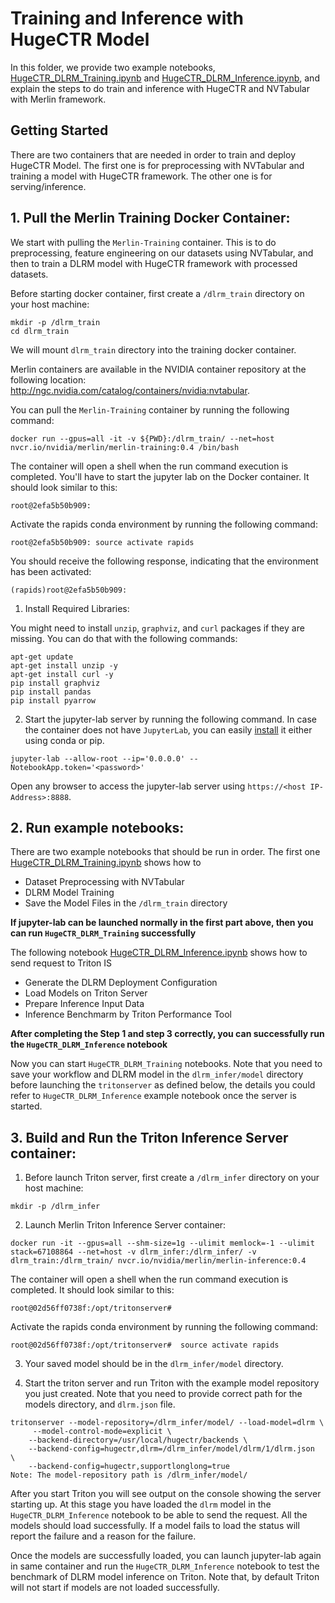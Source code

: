 # Training and Inference with HugeCTR Model

In this folder, we provide two example notebooks, [HugeCTR_DLRM_Training.ipynb](https://gitlab-master.nvidia.com/dl/hugectr/hugectr_inference_backend/-/blob/V3.0.1-integration/samples/dlrm/HugeCTR_DLRM_Training.ipynb) and [HugeCTR_DLRM_Inference.ipynb](https://gitlab-master.nvidia.com/dl/hugectr/hugectr_inference_backend/-/blob/V3.0.1-integration/samples/dlrm/HugeCTR_DLRM_Inference.ipynb), and explain the steps to do train and inference with HugeCTR and NVTabular with Merlin framework. 

## Getting Started 

There are two containers that are needed in order to train and deploy HugeCTR Model. The first one is for preprocessing with NVTabular and training a model with HugeCTR framework. The other one is for serving/inference. 

## 1. Pull the Merlin Training Docker Container:

We start with pulling the `Merlin-Training` container. This is to do preprocessing, feature engineering on our datasets using NVTabular, and then to train a DLRM model with HugeCTR framework with processed datasets.

Before starting docker container, first create a `/dlrm_train` directory on your host machine:

```
mkdir -p /dlrm_train
cd dlrm_train
```
We will mount `dlrm_train` directory into the training docker container.

Merlin containers are available in the NVIDIA container repository at the following location: http://ngc.nvidia.com/catalog/containers/nvidia:nvtabular.

You can pull the `Merlin-Training` container by running the following command:

```
docker run --gpus=all -it -v ${PWD}:/dlrm_train/ --net=host nvcr.io/nvidia/merlin/merlin-training:0.4 /bin/bash
```

The container will open a shell when the run command execution is completed. You'll have to start the jupyter lab on the Docker container. It should look similar to this:


```
root@2efa5b50b909:
```

Activate the rapids conda environment by running the following command:
```
root@2efa5b50b909: source activate rapids
```
You should receive the following response, indicating that the environment has been activated:

```
(rapids)root@2efa5b50b909:
```

1) Install Required Libraries:

You might need to install `unzip`, `graphviz`, and `curl` packages if they are missing. You can do that with the following commands:

```
apt-get update
apt-get install unzip -y
apt-get install curl -y
pip install graphviz 
pip install pandas
pip install pyarrow
```

2) Start the jupyter-lab server by running the following command. In case the container does not have `JupyterLab`, you can easily [install](https://jupyterlab.readthedocs.io/en/stable/getting_started/installation.html) it either using conda or pip.
```
jupyter-lab --allow-root --ip='0.0.0.0' --NotebookApp.token='<password>'
```

Open any browser to access the jupyter-lab server using `https://<host IP-Address>:8888`.

## 2. Run example notebooks:

There are two example notebooks that should be run in order. The first one [HugeCTR_DLRM_Training.ipynb](https://gitlab-master.nvidia.com/dl/hugectr/hugectr_inference_backend/-/blob/V3.0.1-integration/samples/dlrm/HugeCTR_DLRM_Training.ipynb) shows how to
- Dataset Preprocessing with NVTabular
- DLRM Model Training
- Save the Model Files in the `/dlrm_train` directory  

**If jupyter-lab can be launched normally in the first part above, then you can run `HugeCTR_DLRM_Training` successfully**  

The following notebook [HugeCTR_DLRM_Inference.ipynb](https://gitlab-master.nvidia.com/dl/hugectr/hugectr_inference_backend/-/blob/V3.0.1-integration/samples/dlrm/HugeCTR_DLRM_Inference.ipynb) shows how to send request to Triton IS 
- Generate the DLRM Deployment Configuration
- Load Models on Triton Server
- Prepare Inference Input Data 
- Inference Benchmarm by Triton Performance Tool   

**After completing the Step 1 and step 3 correctly, you can successfully run the `HugeCTR_DLRM_Inference` notebook**  


Now you can start `HugeCTR_DLRM_Training` notebooks. Note that you need to save your workflow and DLRM model in the `dlrm_infer/model` directory before launching the `tritonserver` as defined below, the details you could refer to `HugeCTR_DLRM_Inference` example notebook once the server is started.

## 3. Build and Run the Triton Inference Server container:

1) Before launch Triton server, first create a `/dlrm_infer` directory on your host machine:
```
mkdir -p /dlrm_infer
```

2) Launch Merlin Triton Inference Server container:
```
docker run -it --gpus=all --shm-size=1g --ulimit memlock=-1 --ulimit stack=67108864 --net=host -v dlrm_infer:/dlrm_infer/ -v dlrm_train:/dlrm_train/ nvcr.io/nvidia/merlin/merlin-inference:0.4
```
The container will open a shell when the run command execution is completed. It should look similar to this:
```
root@02d56ff0738f:/opt/tritonserver# 
```

Activate the rapids conda environment by running the following command:
```
root@02d56ff0738f:/opt/tritonserver#  source activate rapids
```

3) Your saved model should be in the `dlrm_infer/model` directory. 

4) Start the triton server and run Triton with the example model repository you just created. Note that you need to provide correct path for the models directory, and `dlrm.json` file.
```
tritonserver --model-repository=/dlrm_infer/model/ --load-model=dlrm \
     --model-control-mode=explicit \
    --backend-directory=/usr/local/hugectr/backends \
    --backend-config=hugectr,dlrm=/dlrm_infer/model/dlrm/1/dlrm.json  \
    --backend-config=hugectr,supportlonglong=true
Note: The model-repository path is /dlrm_infer/model/
```

After you start Triton you will see output on the console showing the server starting up. At this stage you have loaded the `dlrm` model in the  `HugeCTR_DLRM_Inference` notebook to be able to send the request. All the models should load successfully. If a model fails to load the status will report the failure and a reason for the failure. 

Once the models are successfully loaded, you can launch jupyter-lab again in same container and run the `HugeCTR_DLRM_Inference` notebook to test the benchmark of DLRM model inference on Triton. Note that, by default Triton will not start if models are not loaded successfully.

